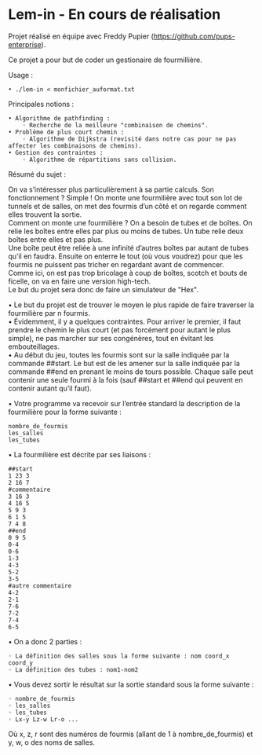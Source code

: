 # Lem-in  - En cours de réalisation
Projet réalisé en équipe avec Freddy Pupier (https://github.com/pups-enterprise).

Ce projet a pour but de coder un gestionaire de fourmillière.

Usage :

    • ./lem-in < monfichier_auformat.txt

Principales notions :

    • Algorithme de pathfinding :
        ◦ Recherche de la meilleure "combinaison de chemins".
    • Problème de plus court chemin :
        ◦ Algorithme de Dijkstra (revisité dans notre cas pour ne pas affecter les combinaisons de chemins).
    • Gestion des contraintes :
        ◦ Algorithme de répartitions sans collision. 
    
Résumé du sujet :

On va s’intéresser plus particulièrement à sa partie calculs. Son fonctionnement ?
Simple ! On monte une fourmilière avec tout son lot de tunnels et de salles, on met des
fourmis d’un côté et on regarde comment elles trouvent la sortie.\
Comment on monte une fourmilière ? On a besoin de tubes et de boîtes.
On relie les boîtes entre elles par plus ou moins de tubes. Un tube relie deux boîtes entre
elles et pas plus.\
Une boîte peut être reliée à une infinité d’autres boîtes par autant de tubes qu’il en faudra.
Ensuite on enterre le tout (où vous voudrez) pour que les fourmis ne puissent pas tricher
en regardant avant de commencer.\
Comme ici, on est pas trop bricolage à coup de boîtes, scotch et bouts de ficelle, on va
en faire une version high-tech.\
Le but du projet sera donc de faire un simulateur de "Hex".

• Le but du projet est de trouver le moyen le plus rapide de faire traverser la fourmilière
par n fourmis.\
• Évidemment, il y a quelques contraintes. Pour arriver le premier, il faut prendre le
chemin le plus court (et pas forcément pour autant le plus simple), ne pas marcher
sur ses congénères, tout en évitant les embouteillages.\
• Au début du jeu, toutes les fourmis sont sur la salle indiquée par la commande
##start. Le but est de les amener sur la salle indiquée par la commande ##end en
prenant le moins de tours possible. Chaque salle peut contenir une seule fourmi à
la fois (sauf ##start et ##end qui peuvent en contenir autant qu’il faut).

• Votre programme va recevoir sur l’entrée standard la description de la fourmilière
pour la forme suivante :

    nombre_de_fourmis
    les_salles
    les_tubes

• La fourmilière est décrite par ses liaisons :

    ##start
    1 23 3
    2 16 7
    #commentaire
    3 16 3
    4 16 5
    5 9 3
    6 1 5
    7 4 8
    ##end
    0 9 5
    0-4
    0-6
    1-3
    4-3
    5-2
    3-5
    #autre commentaire
    4-2
    2-1
    7-6
    7-2
    7-4
    6-5

• On a donc 2 parties :

    ◦ La définition des salles sous la forme suivante : nom coord_x coord_y
    ◦ La définition des tubes : nom1-nom2
    
• Vous devez sortir le résultat sur la sortie standard sous la forme suivante :

    ◦ nombre_de_fourmis
    ◦ les_salles
    ◦ les_tubes
    ◦ Lx-y Lz-w Lr-o ...

Où x, z, r sont des numéros de fourmis (allant de 1 à nombre_de_fourmis) et
y, w, o des noms de salles.
